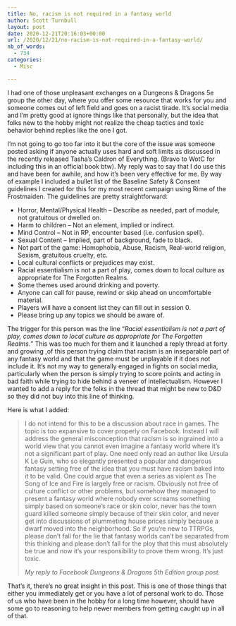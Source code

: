 ```yaml
---
title: No, racism is not required in a fantasy world
author: Scott Turnbull
layout: post
date: 2020-12-21T20:16:03+00:00
url: /2020/12/21/no-racism-is-not-required-in-a-fantasy-world/
nb_of_words:
  - 734
categories:
  - Misc

---
```

I had one of those unpleasant exchanges on a Dungeons & Dragons 5e group the other day, where you offer some resource that works for you and someone comes out of left field and goes on a racist tirade. It&#8217;s social media and I&#8217;m pretty good at ignore things like that personally, but the idea that folks new to the hobby might not realize the cheap tactics and toxic behavior behind replies like the one I got.

I&#8217;m not going to go too far into it but the core of the issue was someone posted asking if anyone actually uses hard and soft limits as discussed in the recently released Tasha&#8217;s Caldron of Everything. (Bravo to WotC for including this in an official book btw). My reply was to say that I do use this and have been for awhile, and how it&#8217;s been very effective for me. By way of example I included a bullet list of the Baseline Safety & Consent guidelines I created for this for my most recent campaign using Rime of the Frostmaiden. The guidelines are pretty straightforward:

  * Horror, Mental/Physical Health &#8211; Describe as needed, part of module, not gratuitous or dwelled on.
  * Harm to children &#8211; Not an element, implied or indirect.
  * Mind Control &#8211; Not in RP, encounter based (i.e. confusion spell).
  * Sexual Content &#8211; Implied, part of background, fade to black.
  * Not part of the game: Homophobia, Abuse, Racism, Real-world religion, Sexism, gratuitous cruelty, etc.
  * Local cultural conflicts or prejudices may exist.
  * Racial essentialism is not a part of play, comes down to local culture as appropriate for The Forgotten Realms.
  * Some themes used around drinking and poverty.
  * Anyone can call for pause, rewind or skip ahead on uncomfortable material.
  * Players will have a consent list they can fill out in session 0.
  * Please bring up any topics we should be aware of.

The trigger for this person was the line &#8220;_Racial essentialism is not a part of play, comes down to local culture as appropriate for The Forgotten Realms._&#8221; This was too much for them and it launched a reply thread at forty and growing ,of this person trying claim that racism is an inseparable part of any fantasy world and that the game must be unplayable if it does not include it. It&#8217;s not my way to generally engaged in fights on social media, particularly when the person is simply trying to score points and acting in bad faith while trying to hide behind a veneer of intellectualism. However I wanted to add a reply for the folks in the thread that might be new to D&D so they did not buy into this line of thinking.

Here is what I added:

<blockquote class="wp-block-quote is-style-large">
  <p>
    I do not intend for this to be a discussion about race in games. The topic is too expansive to cover properly on Facebook. Instead I will address the general misconception that racism is so ingrained into a world view that you cannot even imagine a fantasy world where it&#8217;s not a significant part of play. One need only read an author like Ursula K Le Guin, who so elegantly presented a popular and dangerous fantasy setting free of the idea that you must have racism baked into it to be valid. One could argue that even a series as violent as The Song of Ice and Fire is largely free or racism. Obviously not free of culture conflict or other problems, but somehow they managed to present a fantasy world where nobody ever screams something simply based on someone&#8217;s race or skin color, never has the town guard killed someone simply because of their skin color, and never get into discussions of plummeting house prices simply because a dwarf moved into the neighborhood. So if you&#8217;re new to TTRPGs, please don&#8217;t fall for the lie that fantasy worlds can&#8217;t be separated from this thinking and please don&#8217;t fall for the ploy that this must absolutely be true and now it&#8217;s your responsibility to prove them wrong. It&#8217;s just toxic.
  </p>
  
  <cite>My reply to Facebook Dungeons & Dragons 5th Edition group post.</cite>
</blockquote>

That&#8217;s it, there&#8217;s no great insight in this post. This is one of those things that either you immediately get or you have a lot of personal work to do. Those of us who have been in the hobby for a long time however, should have some go to reasoning to help newer members from getting caught up in all of that.